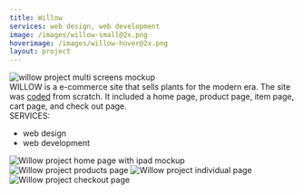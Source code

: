 ```yaml
---
title: Willow
services: web design, web development
image: /images/willow-small@2x.png
hoverimage: /images/willow-hover@2x.png
layout: project
---
```


<img class="img-flex load-hidden push-2" src="{{ site.baseurl }}/images/willow-multi-screens.jpg" alt="willow project multi screens mockup"/>

<div class="grid project-text">
  <div class="unit xs-1 m-2-3">
  WILLOW is a e-commerce site that sells plants for the modern era. The site was <a href="https://zhaojanelle.github.io/ecommerce-pattern-library/pages/home.html" class="link-underline" target="_blank">coded</a> from scratch. It included a home page, product page, item page, cart page, and check out page.
  </div>
  <aside class="unit xs-1 m-1-3">
  SERVICES:
    <ul class="list-group pad-t-1-2">
      <li>web design</li>
      <li>web development</li>
    </ul>
  </aside>
</div>
<div class="center">
<img class="img-flex load-hidden push unit-xs-centered willow-ipad-image" src="{{ site.baseurl }}/images/willow-ipad-screen.png" alt="Willow project home page with ipad mockup"/>
<img class="img-flex drop-shadow push load-hidden unit-xs-centered smallerwidth" src="{{ site.baseurl }}/images/willow-product.jpg" alt="Willow project products page"/>
<img class="img-flex drop-shadow push load-hidden unit-xs-centered smallerwidth" src="{{ site.baseurl }}/images/willow-individual-product.jpg" alt="Willow project individual page"/>
<img class="img-flex drop-shadow push load-hidden unit-xs-centered smallerwidth" src="{{ site.baseurl }}/images/willow-checkout.jpg" alt="Willow project checkout page"/>
</div>
